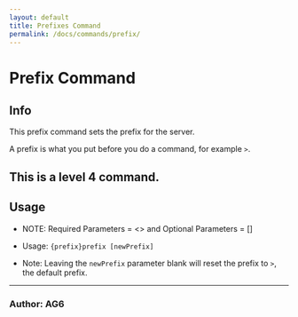 ```yaml
---
layout: default
title: Prefixes Command
permalink: /docs/commands/prefix/
---
```

# Prefix Command
## Info
This prefix command sets the prefix for the server. 

A prefix is what you put before you do a command, for example `>`.

This is a level 4 command.
---
## Usage

* NOTE: Required Parameters = <> and Optional Parameters = []

* Usage: `{prefix}prefix [newPrefix]`
* Note: Leaving the `newPrefix` parameter blank will reset the prefix to `>`, the default prefix.
---

### **Author: AG6**
